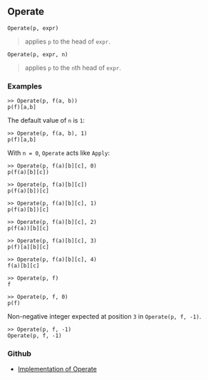 ## Operate
```
Operate(p, expr)
```

> applies `p` to the head of `expr`.
	
```
Operate(p, expr, n)
```

> applies `p` to the `n`th head of `expr`.

### Examples

```
>> Operate(p, f(a, b))
p(f)[a,b]
```

The default value of `n` is `1`:
```
>> Operate(p, f(a, b), 1)
p(f)[a,b]
```

With `n = 0`, `Operate` acts like `Apply`:

```
>> Operate(p, f(a)[b][c], 0)
p(f(a)[b][c])

>> Operate(p, f(a)[b][c])
p(f(a)[b])[c] 

>> Operate(p, f(a)[b][c], 1)
p(f(a)[b])[c]

>> Operate(p, f(a)[b][c], 2)
p(f(a))[b][c] 

>> Operate(p, f(a)[b][c], 3)
p(f)[a][b][c]

>> Operate(p, f(a)[b][c], 4)
f(a)[b][c]

>> Operate(p, f)
f

>> Operate(p, f, 0)
p(f)
```

Non-negative integer expected at position `3` in `Operate(p, f, -1)`.

```
>> Operate(p, f, -1)
Operate(p, f, -1)
```

### Github

* [Implementation of Operate](https://github.com/axkr/symja_android_library/blob/master/symja_android_library/matheclipse-core/src/main/java/org/matheclipse/core/builtin/StructureFunctions.java#L1481) 
